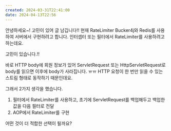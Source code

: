 ```yaml
---
created: 2024-03-31T22:41:00
date: 2024-04-13T22:56
---
```

안녕하세요~! 고민이 있어 글 남깁니다!!
현재 RateLimiter Bucker4j와 Redis를 사용하여 서버에서 구현하려고 합니다.
인터셉터 또는 필터에서 RateLimiter를 사용하려고 하는데요.

고민이 있습니다.!!

바로 HTTP body에 회원 정보가 있어 ServletRequest 또는 HttpServletRequest로 body를 읽으면 이후에 body가 사라집니다. ㅠㅠ
HTTP 요청이 한 번만 읽을 수 있는 스트림 형태로 동작하기 때문인데요.

그래서 2가지 생각을 했습니다.
1. 필터에서 RateLimiter를 사용하고, 초기에 ServletRequest를 백업해두고 백업한 값을 다음 필터로 전달
2. AOP에서 RateLimiter를 구현

어떤 것이 더 적합한 선택이 될까요?